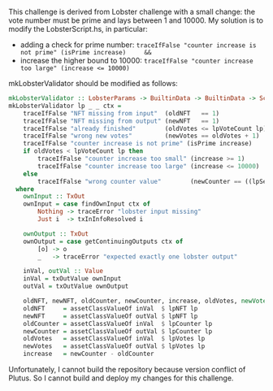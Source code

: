 This challenge is derived from Lobster challenge with a small change: the vote number must be prime and lays between 1 and 10000.
My solution is to modify the LobsterScript.hs, in particular:
- adding a check for prime number: `traceIfFalse "counter increase is not prime" (isPrime increase)     &&`
- increase the higher bound to 10000: `traceIfFalse "counter increase too large" (increase <= 10000)`

mkLobsterValidator should be modified as follows:

```haskell
mkLobsterValidator :: LobsterParams -> BuiltinData -> BuiltinData -> ScriptContext -> Bool
mkLobsterValidator lp _ _ ctx =
    traceIfFalse "NFT missing from input"  (oldNFT   == 1)              &&
    traceIfFalse "NFT missing from output" (newNFT   == 1)              &&
    traceIfFalse "already finished"        (oldVotes <= lpVoteCount lp) &&
    traceIfFalse "wrong new votes"         (newVotes == oldVotes + 1)   &&
    traceIfFalse "counter increase is not prime" (isPrime increase)     &&
    if oldVotes < lpVoteCount lp then
        traceIfFalse "counter increase too small" (increase >= 1)       &&
        traceIfFalse "counter increase too large" (increase <= 10000)
    else
        traceIfFalse "wrong counter value"        (newCounter == ((lpSeed lp + oldCounter) `modInteger` lpNameCount lp))
  where
    ownInput :: TxOut
    ownInput = case findOwnInput ctx of
        Nothing -> traceError "lobster input missing"
        Just i  -> txInInfoResolved i

    ownOutput :: TxOut
    ownOutput = case getContinuingOutputs ctx of
        [o] -> o
        _   -> traceError "expected exactly one lobster output"

    inVal, outVal :: Value
    inVal = txOutValue ownInput
    outVal = txOutValue ownOutput

    oldNFT, newNFT, oldCounter, newCounter, increase, oldVotes, newVotes :: Integer
    oldNFT     = assetClassValueOf inVal  $ lpNFT lp
    newNFT     = assetClassValueOf outVal $ lpNFT lp
    oldCounter = assetClassValueOf inVal  $ lpCounter lp
    newCounter = assetClassValueOf outVal $ lpCounter lp
    oldVotes   = assetClassValueOf inVal  $ lpVotes lp
    newVotes   = assetClassValueOf outVal $ lpVotes lp
    increase   = newCounter - oldCounter
```

Unfortunately, I cannot build the repository because version conflict of Plutus. So I cannot build and deploy my changes for this challenge.